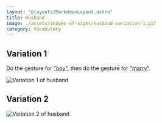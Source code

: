 ```yaml
---
layout: "@layouts/MarkdownLayout.astro"
title: Husband
image: ./assets/images-of-signs/husband-variation-1.gif
category: Vocabulary
---
```


## Variation 1

Do the gesture for ["boy"](../boy),
then do the gesture for ["marry"](../marry).

![Variation 1 of husband](@signs/husband-variation-1.gif)

## Variation 2

![Variation 2 of husband](@signs/husband-variation-2.gif)
